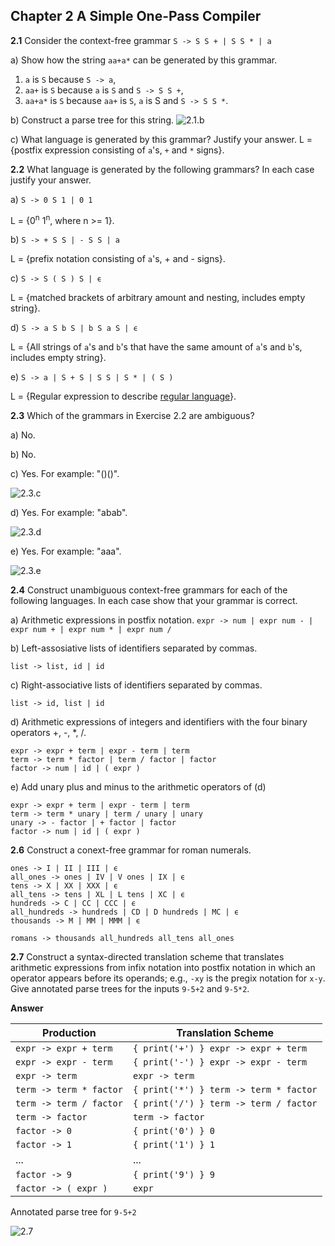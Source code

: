 ## Chapter 2 A Simple One-Pass Compiler

**2.1** Consider the context-free grammar `S -> S S + | S S * | a`

a) Show how the string `aa+a*` can be generated by this grammar.
1. `a` is `S` because `S -> a`,
2. `aa+` is `S` because `a` is `S` and `S -> S S +`,
3. `aa+a*` is `S` because `aa+` is `S`, `a` is S and `S -> S S *`.

b) Construct a parse tree for this string.
![2.1.b](./img/2.1.b.png)

c) What language is generated by this grammar? Justify your answer.
L = {postfix expression consisting of `a`'s, `+` and `*` signs}.

**2.2** What language is generated by the following grammars?
In each case justify your answer.

a) `S -> 0 S 1 | 0 1`

L = {0<sup>n</sup> 1<sup>n</sup>, where n >= 1}.

b) `S -> + S S | - S S | a`

L = {prefix notation consisting of `a`'s, + and - signs}.

c) `S -> S ( S ) S | ϵ`

L = {matched brackets of arbitrary amount and nesting, includes empty string}.

d) `S -> a S b S | b S a S | ϵ`

L = {All strings of `a`'s and `b`'s that have the same amount of `a`'s and
     `b`'s, includes empty string}.

e) `S -> a | S + S | S S | S * | ( S )`

L = {Regular expression to describe
     [regular language](https://en.wikipedia.org/wiki/Regular_language)}.

**2.3** Which of the grammars in Exercise 2.2 are ambiguous?

a) No.

b) No.

c) Yes. For example: "()()".

![2.3.c](./img/2.3.c.png)

d) Yes. For example: "abab".

![2.3.d](./img/2.3.d.png)

e) Yes. For example: "aaa".

![2.3.e](./img/2.3.e.png)

**2.4** Construct unambiguous context-free grammars for each of the following
languages. In each case show that your grammar is correct.

a) Arithmetic expressions in postfix notation.
`expr -> num | expr num - | expr num + | expr num * | expr num /`

b) Left-assosiative lists of identifiers separated by commas.

`list -> list, id | id`

c) Right-associative lists of identifiers separated by commas.

`list -> id, list | id`

d) Arithmetic expressions of integers and identifiers with the four binary
operators +, -, *, /.

```
expr -> expr + term | expr - term | term
term -> term * factor | term / factor | factor
factor -> num | id | ( expr )
```

e) Add unary plus and minus to the arithmetic operators of (d)

```
expr -> expr + term | expr - term | term
term -> term * unary | term / unary | unary
unary -> - factor | + factor | factor
factor -> num | id | ( expr )
```

**2.6** Construct a conext-free grammar for roman numerals.

```
ones -> I | II | III | ϵ
all_ones -> ones | IV | V ones | IX | ϵ
tens -> X | XX | XXX | ϵ
all_tens -> tens | XL | L tens | XC | ϵ
hundreds -> C | CC | CCC | ϵ
all_hundreds -> hundreds | CD | D hundreds | MC | ϵ
thousands -> M | MM | MMM | ϵ

romans -> thousands all_hundreds all_tens all_ones
```

**2.7** Construct a syntax-directed translation scheme that translates
arithmetic expressions from infix notation into postfix notation in which an
operator appears before its operands; e.g., `-xy` is the pregix notation for
`x-y`. Give annotated parse trees for the inputs `9-5+2` and `9-5*2`.

**Answer**

Production              | Translation Scheme
------------------------|-------------------
`expr -> expr + term`   | `{ print('+') } expr -> expr + term`
`expr -> expr - term `  | `{ print('-') } expr -> expr - term `
`expr -> term`          |                `expr -> term`
`term -> term * factor` | `{ print('*') } term -> term * factor`
`term -> term / factor` | `{ print('/') } term -> term / factor`
`term -> factor`        |                `term -> factor`
`factor -> 0`           | `{ print('0') } 0`
`factor -> 1`           | `{ print('1') } 1`
...                     | ...
`factor -> 9`           | `{ print('9') } 9`
`factor -> ( expr )`    |                `expr`

Annotated parse tree for `9-5+2`

![2.7](./img/2.7.png)
